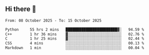 ## Hi there 👋

<!--
**Bojupi/Bojupi** is a ✨ _special_ ✨ repository because its `README.md` (this file) appears on your GitHub profile.

Here are some ideas to get you started:

- 🔭 I’m currently working on ...
- 🌱 I’m currently learning ...
- 👯 I’m looking to collaborate on ...
- 🤔 I’m looking for help with ...
- 💬 Ask me about ...
- 📫 How to reach me: ...
- 😄 Pronouns: ...
- ⚡ Fun fact: ...
-->

<!--START_SECTION:waka-->

```txt
From: 08 October 2025 - To: 15 October 2025

Python     55 hrs 2 mins   ███████████████████████▓░   94.59 %
C++        1 hr 36 mins    ▓░░░░░░░░░░░░░░░░░░░░░░░░   02.76 %
C          1 hr 25 mins    ▓░░░░░░░░░░░░░░░░░░░░░░░░   02.44 %
CSS        4 mins          ░░░░░░░░░░░░░░░░░░░░░░░░░   00.13 %
Markdown   1 min           ░░░░░░░░░░░░░░░░░░░░░░░░░   00.04 %
```

<!--END_SECTION:waka-->
